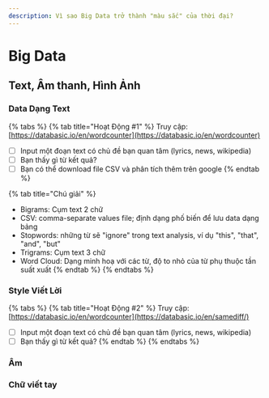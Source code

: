 ```yaml
---
description: Vì sao Big Data trở thành "màu sắc" của thời đại?
---
```


# Big Data

## Text, Âm thanh, Hình Ảnh

### Data Dạng Text 

{% tabs %}
{% tab title="Hoạt Động \#1" %}
Truy cập: [https://databasic.io/en/wordcounter](https://databasic.io/en/wordcounter)

* [ ] Input một đoạn text có chủ đề bạn quan tâm \(lyrics, news, wikipedia\)
* [ ] Bạn thấy gì từ kết quả?
* [ ] Bạn có thể download file CSV và phân tích thêm trên google 
{% endtab %}

{% tab title="Chú giải" %}
* Bigrams: Cụm text 2 chữ
* CSV: comma-separate values file; định dạng phố biến để lưu data dạng bảng 
* Stopwords: những từ sẽ "ignore" trong text analysis, ví dụ "this", "that", "and", "but"
* Trigrams: Cụm text 3 chữ
* Word Cloud: Dạng minh hoạ với các từ, độ to nhỏ của từ phụ thuộc tần suất xuất 
{% endtab %}
{% endtabs %}

### Style Viết Lời

{% tabs %}
{% tab title="Hoạt Động \#2" %}
Truy cập: [https://databasic.io/en/wordcounter](https://databasic.io/en/samediff/)

* [ ] Input một đoạn text có chủ đề bạn quan tâm \(lyrics, news, wikipedia\)
* [ ] Bạn thấy gì từ kết quả?
{% endtab %}
{% endtabs %}

### Âm 

### Chữ viết tay

